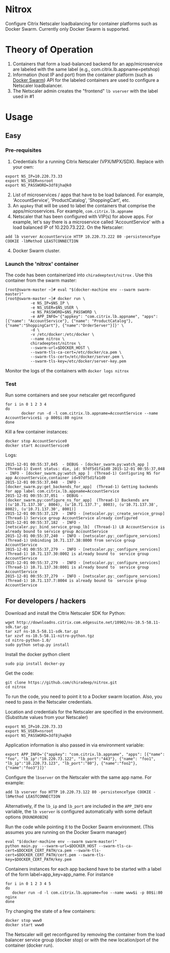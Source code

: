 # Nitrox
Configure Citrix Netscaler loadbalancing for container platforms such as Docker Swarm. Currently only Docker Swarm is supported.

# Theory of Operation
1. Containers that form a load-balanced backend for an app/microservice are labeled with the same label (e.g., com.citrix.lb.appname=petshop)
2. Information (host IP and port) from the container platform (such as  [Docker Swarm](https://docs.docker.com/swarm/)) API for the labeled containers are used to configure a Netscaler loadbalancer.
3. The Netscaler admin creates the "frontend" `lb vserver` with the label used in #1


# Usage
## Easy
### Pre-requisites
1. Credentials for a running Citrix Netscaler (VPX/MPX/SDX). Replace with your own:

````
export NS_IP=10.220.73.33
export NS_USER=nsroot
export NS_PASSWORD=3df8jha@k0
````

2. List of microservices / apps that have to be load balanced. For example, 'AccountService', 'ProductCatalog', 'ShoppingCart', etc.
3. An `appkey` that will be used to label the containers that comprise the apps/microservices. For example, `com.citrix.lb.appname`
3. Netscaler that has been configured with VIP(s) for above apps. For example, let's say there is a microservice called 'AccountService' with a load balanced IP of 10.220.73.222. On the Netscaler:
```
add lb vserver AccountService HTTP 10.220.73.222 80 -persistenceType COOKIE -lbMethod LEASTCONNECTION
```
4. Docker Swarm cluster.

### Launch the 'nitrox' container 
The code has been containerized into `chiradeeptest/nitrox` . Use this container from the swarm master:

````
[root@swarm-master ~]# eval "$(docker-machine env --swarm swarm-master)"
[root@swarm-master ~]# docker run \
           -e NS_IP=$NS_IP \
           -e NS_USER=$NS_USER \
           -e NS_PASSWORD=$NS_PASSWORD \
           -e APP_INFO='{"appkey": "com.citrix.lb.appname", "apps": [{"name": "AccountService"}, {"name": "ProductCatalog"}, {"name":"ShoppingCart"}, {"name":"OrderServer"}]}' \
           -d \
           -v /etc/docker:/etc/docker \
           --name nitrox \
           chiradeeptest/nitrox \
           --swarm-url=$DOCKER_HOST \
           --swarm-tls-ca-cert=/etc/docker/ca.pem \
           --swarm-tls-cert=/etc/docker/server.pem \
           --swarm-tls-key=/etc/docker/server-key.pem
````
Monitor the logs of the containers with `docker logs nitrox`

### Test
Run some containers and see your netscaler get reconfigured 

````
for i in 0 1 2 3 4 
do
	   docker run -d -l com.citrix.lb.appname=AccountService --name AccountService$i -p 800$i:80 nginx
done
````
Kill a few container instances:

````
docker stop AccountService0
docker start AccountService0
````
Logs:

````
2015-12-01 00:55:37,045  - DEBUG - [docker_swarm.py:watch_app ]  (Thread-1) Event status: die, id: 97df5d1fa1d0 2015-12-01 00:55:37,048  - INFO - [docker_swarm.py:watch_app ]  (Thread-1) Configuring NS for app AccountService,container id=97df5d1fa1d0
2015-12-01 00:55:37,048  - INFO - [docker_swarm.py:get_backends_for_app]  (Thread-1) Getting backends for app label com.citrix.lb.appname=AccountService
2015-12-01 00:55:37,051  - DEBUG - [docker_swarm.py:configure_ns_for_app]  (Thread-1) Backends are [(u'10.71.137.30', 8004), (u'10.71.137.7', 8003), (u'10.71.137.38', 8002), (u'10.71.137.30', 8001)]
2015-12-01 00:55:37,129  - INFO - [netscaler.py:_create_service_group]  (Thread-1) Service group AccountService already configured 
2015-12-01 00:55:37,182  - INFO - [netscaler.py:_bind_service_group_lb]  (Thread-1) LB AccountService is already bound to service group AccountService
2015-12-01 00:55:37,240  - INFO - [netscaler.py:_configure_services]  (Thread-1) Unbinding 10.71.137.38:8000 from service group AccountService
2015-12-01 00:55:37,279  - INFO - [netscaler.py:_configure_services]  (Thread-1) 10.71.137.30:8002 is already bound to  service group AccountService
2015-12-01 00:55:37,279  - INFO - [netscaler.py:_configure_services]  (Thread-1) 10.71.137.38:8001 is already bound to  service group AccountService
2015-12-01 00:55:37,279  - INFO - [netscaler.py:_configure_services]  (Thread-1) 10.71.137.7:8004 is already bound to  service group AccountService
````


## For developers / hackers

Download and install the Citrix Netscaler SDK for Python:
```
wget http://downloadns.citrix.com.edgesuite.net/10902/ns-10.5-58.11-sdk.tar.gz
tar xzf ns-10.5-58.11-sdk.tar.gz
tar xzvf ns-10.5-58.11-nitro-python.tgz 
cd nitro-python-1.0/
sudo python setup.py install
```
Install the docker python client
````
sudo pip install docker-py
````

Get the code:
```
git clone https://github.com/chiradeep/nitrox.git
cd nitrox
```
To run the code, you need to point it to a Docker swarm location. Also, you need to pass in the Netscaler credentials.

Location and credentials for the Netscaler are specified in the environment. (Substitute values from your Netscaler)
````
export NS_IP=10.220.73.33
export NS_USER=nsroot
export NS_PASSWORD=3df8jha@k0
````

Application information is also passed in via environment variable:
```
export APP_INFO='{"appkey": "com.citrix.lb.appname", "apps": [{"name": "foo", "lb_ip":"10.220.73.122", "lb_port":"443"}, {"name": "foo1", "lb_ip":"10.220.73.123", "lb_port":"80"}, {"name":"foo2"}, {"name":"foo3"}]}'
```

Configure the `lbserver` on the Netscaler with the same app name. For example:
```
add lb vserver foo HTTP 10.220.73.122 80 -persistenceType COOKIE -lbMethod LEASTCONNECTION
```
Alternatively, if the `lb_ip` and `lb_port` are included in the `APP_INFO` env variable, the `lb vserver` is configured automatically with some default options (`ROUNDROBIN`)

Run the code while pointing it to the Docker Swarm environment. (This assumes you are running on the Docker Swarm manager)

```
eval "$(docker-machine env --swarm swarm-master)"
python main.py  --swarm-url=$DOCKER_HOST --swarm-tls-ca-cert=$DOCKER_CERT_PATH/ca.pem --swarm-tls-cert=$DOCKER_CERT_PATH/cert.pem --swarm-tls-key=$DOCKER_CERT_PATH/key.pem
```

Containers instances for each app backend have to be started with a label of the form label=app_key=app_name. For instance

````
for i in 0 1 2 3 4 5
do
   docker run -d -l com.citrix.lb.appname=foo --name www$i -p 80$i:80 nginx
done
````

Try changing the state of a few containers:
```
docker stop www0
docker start www0
```
The Netscaler will get reconfigured by removing the container from the load balancer service group (docker stop) or with the new location/port of the container (docker run).


